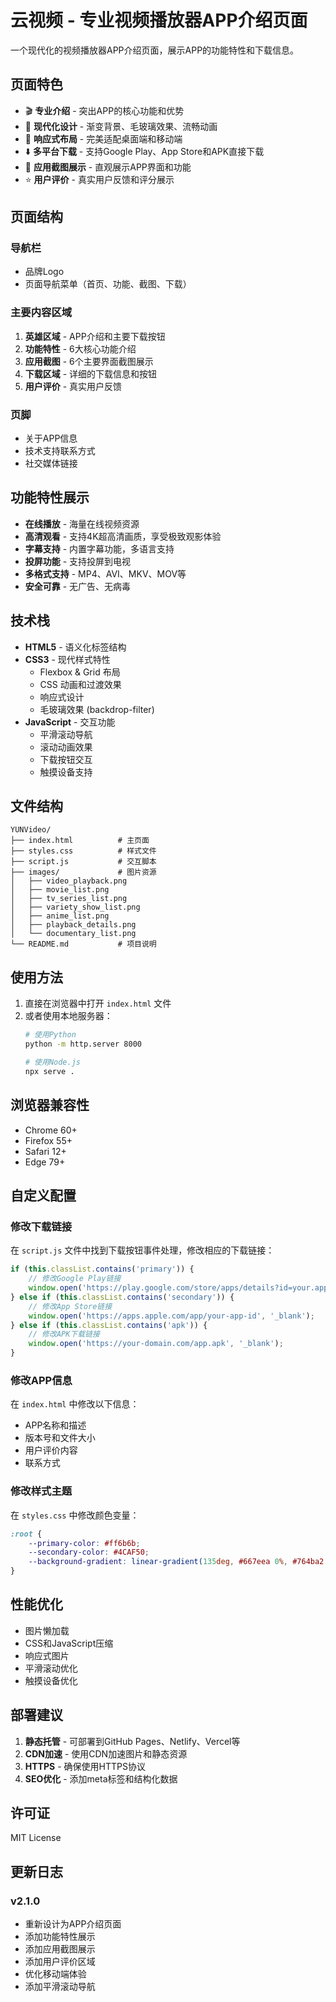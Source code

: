 # 云视频 - 专业视频播放器APP介绍页面

一个现代化的视频播放器APP介绍页面，展示APP的功能特性和下载信息。

## 页面特色

- 🎬 **专业介绍** - 突出APP的核心功能和优势
- 🎨 **现代化设计** - 渐变背景、毛玻璃效果、流畅动画
- 📱 **响应式布局** - 完美适配桌面端和移动端
- ⬇️ **多平台下载** - 支持Google Play、App Store和APK直接下载
- 📸 **应用截图展示** - 直观展示APP界面和功能
- ⭐ **用户评价** - 真实用户反馈和评分展示

## 页面结构

### 导航栏
- 品牌Logo
- 页面导航菜单（首页、功能、截图、下载）

### 主要内容区域
1. **英雄区域** - APP介绍和主要下载按钮
2. **功能特性** - 6大核心功能介绍
3. **应用截图** - 6个主要界面截图展示
4. **下载区域** - 详细的下载信息和按钮
5. **用户评价** - 真实用户反馈

### 页脚
- 关于APP信息
- 技术支持联系方式
- 社交媒体链接

## 功能特性展示

- **在线播放** - 海量在线视频资源
- **高清观看** - 支持4K超高清画质，享受极致观影体验
- **字幕支持** - 内置字幕功能，多语言支持
- **投屏功能** - 支持投屏到电视
- **多格式支持** - MP4、AVI、MKV、MOV等
- **安全可靠** - 无广告、无病毒

## 技术栈

- **HTML5** - 语义化标签结构
- **CSS3** - 现代样式特性
  - Flexbox & Grid 布局
  - CSS 动画和过渡效果
  - 响应式设计
  - 毛玻璃效果 (backdrop-filter)
- **JavaScript** - 交互功能
  - 平滑滚动导航
  - 滚动动画效果
  - 下载按钮交互
  - 触摸设备支持

## 文件结构

```
YUNVideo/
├── index.html          # 主页面
├── styles.css          # 样式文件
├── script.js           # 交互脚本
├── images/             # 图片资源
│   ├── video_playback.png
│   ├── movie_list.png
│   ├── tv_series_list.png
│   ├── variety_show_list.png
│   ├── anime_list.png
│   ├── playback_details.png
│   └── documentary_list.png
└── README.md           # 项目说明
```

## 使用方法

1. 直接在浏览器中打开 `index.html` 文件
2. 或者使用本地服务器：
   ```bash
   # 使用Python
   python -m http.server 8000
   
   # 使用Node.js
   npx serve .
   ```

## 浏览器兼容性

- Chrome 60+
- Firefox 55+
- Safari 12+
- Edge 79+

## 自定义配置

### 修改下载链接
在 `script.js` 文件中找到下载按钮事件处理，修改相应的下载链接：

```javascript
if (this.classList.contains('primary')) {
    // 修改Google Play链接
    window.open('https://play.google.com/store/apps/details?id=your.app.id', '_blank');
} else if (this.classList.contains('secondary')) {
    // 修改App Store链接
    window.open('https://apps.apple.com/app/your-app-id', '_blank');
} else if (this.classList.contains('apk')) {
    // 修改APK下载链接
    window.open('https://your-domain.com/app.apk', '_blank');
}
```

### 修改APP信息
在 `index.html` 中修改以下信息：
- APP名称和描述
- 版本号和文件大小
- 用户评价内容
- 联系方式

### 修改样式主题
在 `styles.css` 中修改颜色变量：
```css
:root {
    --primary-color: #ff6b6b;
    --secondary-color: #4CAF50;
    --background-gradient: linear-gradient(135deg, #667eea 0%, #764ba2 100%);
}
```

## 性能优化

- 图片懒加载
- CSS和JavaScript压缩
- 响应式图片
- 平滑滚动优化
- 触摸设备优化

## 部署建议

1. **静态托管** - 可部署到GitHub Pages、Netlify、Vercel等
2. **CDN加速** - 使用CDN加速图片和静态资源
3. **HTTPS** - 确保使用HTTPS协议
4. **SEO优化** - 添加meta标签和结构化数据

## 许可证

MIT License

## 更新日志

### v2.1.0
- 重新设计为APP介绍页面
- 添加功能特性展示
- 添加应用截图展示
- 添加用户评价区域
- 优化移动端体验
- 添加平滑滚动导航

